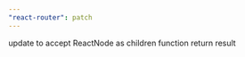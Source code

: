 ```yaml
---
"react-router": patch
---
```


update <Await> to accept ReactNode as children function return result
